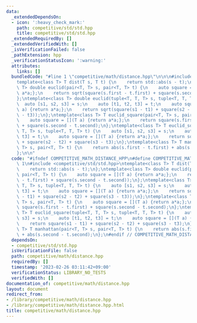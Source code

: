 ```yaml
---
data:
  _extendedDependsOn:
  - icon: ':heavy_check_mark:'
    path: competitive/std/std.hpp
    title: competitive/std/std.hpp
  _extendedRequiredBy: []
  _extendedVerifiedWith: []
  _isVerificationFailed: false
  _pathExtension: hpp
  _verificationStatusIcon: ':warning:'
  attributes:
    links: []
  bundledCode: "#line 1 \"competitive/math/distance.hpp\"\n\n\n#include <competitive/std/std.hpp>\n\
    template<class T> T dist(T s, T t) {\n    return std::abs(s - t);\n};\ntemplate<class\
    \ T> double euclid(pair<T, T> s, pair<T, T> t) {\n    auto square = [](T a) {return\
    \ a*a;};\n    return sqrt(square(s.first - t.first) + square(s.second - t.second));\n\
    };\ntemplate<class T> double euclid(tuple<T, T, T> s, tuple<T, T, T> t) {\n  \
    \  auto [s1, s2, s3] = s;\n    auto [t1, t2, t3] = t;\n    auto square = [](T\
    \ a) {return a*a;};\n    return sqrt(square(s1 - t1) + square(s2 - t2) + square(s3\
    \ - t3));\n};\ntemplate<class T> T euclid_square(pair<T, T> s, pair<T, T> t) {\n\
    \    auto square = [](T a) {return a*a;};\n    return square(s.first - t.first)\
    \ + square(s.second - t.second);\n};\ntemplate<class T> T euclid_square(tuple<T,\
    \ T, T> s, tuple<T, T, T> t) {\n    auto [s1, s2, s3] = s;\n    auto [t1, t2,\
    \ t3] = t;\n    auto square = [](T a) {return a*a;};\n    return square(s1 - t1)\
    \ + square(s2 - t2) + square(s3 - t3);\n};\ntemplate<class T> T manhattan(pair<T,\
    \ T> s, pair<T, T> t) {\n    return abs(s.first - t.first) + abs(s.second - t.second);\n\
    };\n\n"
  code: "#ifndef COMPETITIVE_MATH_DISTANCE_HPP\n#define COMPETITIVE_MATH_DISTANCE_HPP\
    \ 1\n#include <competitive/std/std.hpp>\ntemplate<class T> T dist(T s, T t) {\n\
    \    return std::abs(s - t);\n};\ntemplate<class T> double euclid(pair<T, T> s,\
    \ pair<T, T> t) {\n    auto square = [](T a) {return a*a;};\n    return sqrt(square(s.first\
    \ - t.first) + square(s.second - t.second));\n};\ntemplate<class T> double euclid(tuple<T,\
    \ T, T> s, tuple<T, T, T> t) {\n    auto [s1, s2, s3] = s;\n    auto [t1, t2,\
    \ t3] = t;\n    auto square = [](T a) {return a*a;};\n    return sqrt(square(s1\
    \ - t1) + square(s2 - t2) + square(s3 - t3));\n};\ntemplate<class T> T euclid_square(pair<T,\
    \ T> s, pair<T, T> t) {\n    auto square = [](T a) {return a*a;};\n    return\
    \ square(s.first - t.first) + square(s.second - t.second);\n};\ntemplate<class\
    \ T> T euclid_square(tuple<T, T, T> s, tuple<T, T, T> t) {\n    auto [s1, s2,\
    \ s3] = s;\n    auto [t1, t2, t3] = t;\n    auto square = [](T a) {return a*a;};\n\
    \    return square(s1 - t1) + square(s2 - t2) + square(s3 - t3);\n};\ntemplate<class\
    \ T> T manhattan(pair<T, T> s, pair<T, T> t) {\n    return abs(s.first - t.first)\
    \ + abs(s.second - t.second);\n};\n#endif // COMPETITIVE_MATH_DISTANCE_HPP"
  dependsOn:
  - competitive/std/std.hpp
  isVerificationFile: false
  path: competitive/math/distance.hpp
  requiredBy: []
  timestamp: '2023-02-26 03:11:42+09:00'
  verificationStatus: LIBRARY_NO_TESTS
  verifiedWith: []
documentation_of: competitive/math/distance.hpp
layout: document
redirect_from:
- /library/competitive/math/distance.hpp
- /library/competitive/math/distance.hpp.html
title: competitive/math/distance.hpp
---
```

